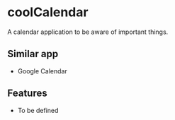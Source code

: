 # coolCalendar 
A calendar application to be aware of important things.

## Similar app
- Google Calendar 

## Features
- To be defined